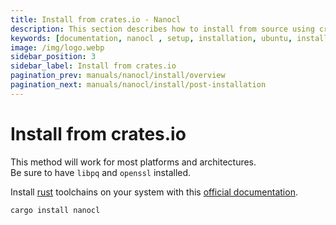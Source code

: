 ```yaml
---
title: Install from crates.io - Nanocl
description: This section describes how to install from source using crates.io.
keywords: [documentation, nanocl , setup, installation, ubuntu, install, debian, linux, macos, windows, crates.io, cargo]
image: /img/logo.webp
sidebar_position: 3
sidebar_label: Install from crates.io
pagination_prev: manuals/nanocl/install/overview
pagination_next: manuals/nanocl/install/post-installation
---
```


# Install from crates.io

This method will work for most platforms and architectures.<br/>
Be sure to have `libpq` and `openssl` installed.

Install [rust][rust] toolchains on your system with this [official documentation][rust_install].

```sh
cargo install nanocl
```

[rust]: https://www.rust-lang.org/
[rust_install]: https://www.rust-lang.org/tools/install